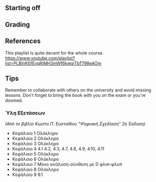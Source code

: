 ## Starting off

## Grading

## References

This playlist is quite decent for the whole course.
https://www.youtube.com/playlist?list=PLBlnK6fEyqRjMH3mWf6kwqiTbT798eAOm

## Tips

Remember to collaborate with others on the university and avoid missing lessons.
Don't forget to bring the book with you on the exam or you're doomed.

### Ύλη Εξετάσεων
*(Από το βιβλίο Κώστα Π. Ευσταθίου "Ψηφιακή Σχεδίαση" 2η Έκδοση)*

* Κεφάλαιο 1 Ολόκληρο
* Κεφάλαιο 2 Ολόκληρο
* Κεφάλαιο 3 Ολόκληρο
* Κεφάλαιο 4 4.1 4.2, 4.3, 4.7, 4.8, 4.9, 4.10, 4.11
* Κεφάλαιο 5 Ολόκληρο
* Κεφάλαιο 6 Ολόκληρο
* Κεφάλαιο 7 Μόνο ανάλυση-σύνθεση με D φλιπ-φλοπ
* Κεφάλαιο 8 Ολόκληρο
* Κεφάλαιο 9 9.1
